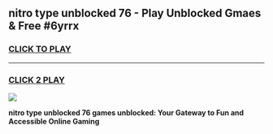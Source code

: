 
## nitro type unblocked 76 - Play Unblocked Gmaes & Free #6yrrx
<h3>
<a href="https://news.freeplayer.one?title=nitro_type_unblocked_76&ref=27F">CLICK TO PLAY</a></h3>
<hr>

<h3>
<a href="https://news.freeplayer.one?title=nitro_type_unblocked_76&ref=27F">CLICK 2 PLAY</a>
  
</h3>

<a href="https://news.freeplayer.one?title=nitro_type_unblocked_76&ref=27F/"><img src="https://clearcache.store/games.png"></a>


**nitro type unblocked 76 games unblocked: Your Gateway to Fun and Accessible Online Gaming**
